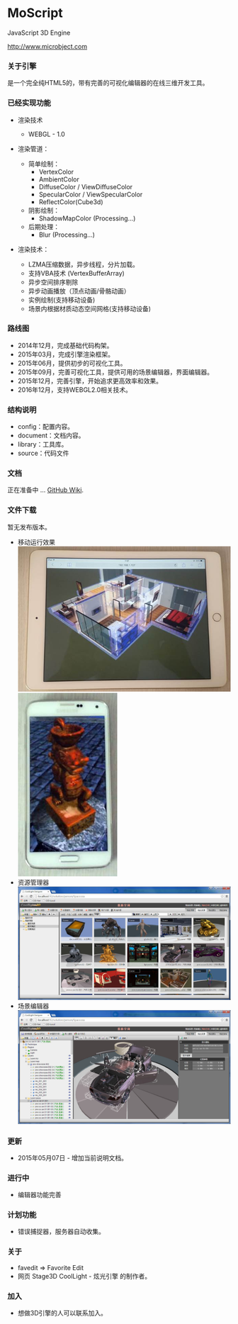 MoScript
=======

JavaScript 3D Engine

http://www.microbject.com

### 关于引擎

是一个完全纯HTML5的，带有完善的可视化编辑器的在线三维开发工具。

### 已经实现功能

- 渲染技术
   - WEBGL - 1.0

- 渲染管道：
   - 简单绘制：
      - VertexColor
      - AmbientColor
      - DiffuseColor / ViewDiffuseColor
      - SpecularColor / ViewSpecularColor
      - ReflectColor(Cube3d)
   - 阴影绘制：
      - ShadowMapColor (Processing...)
   - 后期处理：
      - Blur (Processing...)

- 渲染技术：
   - LZMA压缩数据，异步线程，分片加载。
   - 支持VBA技术 (VertexBufferArray)
   - 异步空间排序剔除
   - 异步动画播放（顶点动画/骨骼动画）
   - 实例绘制(支持移动设备)
   - 场景内根据材质动态空间网格(支持移动设备)

### 路线图

- 2014年12月，完成基础代码构架。
- 2015年03月，完成引擎渲染框架。
- 2015年06月，提供初步的可视化工具。
- 2015年09月，完善可视化工具，提供可用的场景编辑器，界面编辑器。
- 2015年12月，完善引擎，开始追求更高效率和效果。
- 2016年12月，支持WEBGL2.0相关技术。

### 结构说明

- config：配置内容。
- document：文档内容。
- library：工具库。
- source：代码文件

### 文档

正在准备中 ...
[GitHub Wiki](https://github.com/favedit/MoScript/wiki).

### 文件下载

暂无发布版本。

- 移动运行效果
![MoCross](/resource/device-pad-01.jpg)
![MoCross](/resource/device-android-01.jpg)
- 资源管理器
![MoCross](/resource/design-001.jpg)
- 场景编辑器
![MoCross](/resource/design-002.jpg)

### 更新

- 2015年05月07日 - 增加当前说明文档。

### 进行中

- 编辑器功能完善

### 计划功能

- 错误捕捉器，服务器自动收集。

### 关于

- favedit => Favorite Edit
- 网页 Stage3D CoolLight - 炫光引擎 的制作者。

### 加入
- 想做3D引擎的人可以联系加入。
